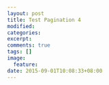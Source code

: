```yaml
---
layout: post
title: Test Pagination 4
modified:
categories: 
excerpt:
comments: true
tags: []
image:
  feature:
date: 2015-09-01T10:08:33+08:00
---
```




